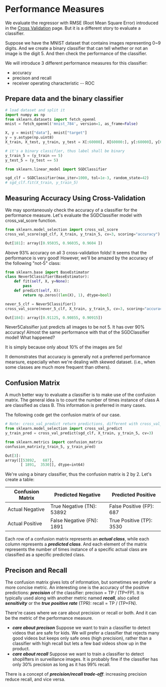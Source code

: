# Performance Measures

We evaluate the regressor with RMSE (Root Mean Square Error)
introduced in the [Cross Validation](./cross_validation.md) page.
But it is a different story to evaluate a classifier.

Suppose we have the MNIST dataset that contains images
representing 0~9 digits. And we create a binary classifier
that can tell whether or not an image is the digit 5. And then
check the performance of the classifier.

We will introduce 3 different performance measures for
this classifier:

* accuracy
* precison and recall
* receiver operating characteristic -- ROC

## Prepare data and the binary classifier

```python
# load dataset and split it
import numpy as np
from sklearn.datasets import fetch_openml
mnist = fetch_openml('mnist_784', version=1, as_frame=False)

X, y = mnist["data"], mnist["target"]
y = y.astype(np.uint8)
X_train, X_test, y_train, y_test = X[:60000], X[60000:], y[:60000], y[60000:]

# it's a binary classifier, thus label shall be binary
y_train_5 = (y_train == 5)
y_test_5 = (y_test == 5)

from sklearn.linear_model import SGDClassifier

sgd_clf = SGDClassifier(max_iter=1000, tol=1e-3, random_state=42)
# sgd_clf.fit(X_train, y_train_5)
```

## Measuring Accuracy Using Cross-Validation

We may spontaneously check the accuracy of a classifier for
the performance measure.
Let's evaluate the SGDClassifier model with cross_val_score function.

```python
from sklearn.model_selection import cross_val_score
cross_val_score(sgd_clf, X_train, y_train_5, cv=3, scoring="accuracy")

Out[181]: array([0.95035, 0.96035, 0.9604 ])
```

Above 93% accuracy on all 3 cross-validation folds!
It seems that the performance is very good!
However, we'll be amazed by the accuracy of the following "not-5" class:

```python
from sklearn.base import BaseEstimator
class Never5Classifier(BaseEstimator):
    def fit(self, X, y=None):
        pass
    def predict(self, X):
        return np.zeros((len(X), 1), dtype=bool)

never_5_clf = Never5Classifier()
cross_val_score(never_5_clf, X_train, y_train_5, cv=3, scoring="accuracy")

Out[184]: array([0.91125, 0.90855, 0.90915])
```

Never5Calssifier just predicts all images to be not 5.
It has over 90% accuracy! Almost the same performance
with that of the SGDClassifier model! What happened?

It is simply because only about 10% of the images are 5s!

It demonstrates that accuracy is generally not
a preferred performance mearsure, especially when
we're dealing with skewed dataset. (i.e., when some
classes are much more frequent than others).

## Confusion Matrix

A much better way to evaluate a classifier is to
make use of the confusion matrix. The general idea
is to count the number of times instance of class A
are classified as class B. This information is preferred
in many cases.

The following code get the confusion matrix of our case.

```python
# Note: cross_val_predict return predictions, different with cross_val_score
from sklearn.model_selection import cross_val_predict
y_train_pred = cross_val_predict(sgd_clf, X_train, y_train_5, cv=3)

from sklearn.metrics import confusion_matrix
confusion_matrix(y_train_5, y_train_pred)

Out[3]:
array([[53892,   687],
       [ 1891,  3530]], dtype=int64)
```

We're using a binary classifier, thus the confusion matrix is 2 by 2.
Let's create a table:

 Confusion Matrix        | Predicted Negative         | Predicted Positive
------------------------ | -------------------------- | ------------------
Actual Negative | True Negative  (TN): 53892 | False Positive (FP): 687
Actual Positive | False Negative (FN): 1891  | True Positive  (TP): 3530

Each row of a confusion matrix represents an ***actual class***,
while each column represents a ***predicted class***.
And each element of the matrix represents
the number of times instance of a specific actual class are
classified as a specific predicted class.

## Precison and Recall

The confusion matrix gives lots of information,
but sometimes we prefer a more concise metric.
An interesting one is the accuracy of the positive predictions:
***precision*** of the classifier: precison = TP / (TP+FP).
It is typically used along with another metric named ***recall***,
also called ***sensitivity*** or the ***true positive rate*** (TPR):
recall = TP / (TP+FN).

There're cases where we care about precision or recall or both. And it can
be the metric of the performance measure.

* ***care about precison***
    Suppose we want to train a classifier to detect
    videos that are safe for kids. We will prefer a classifier
    that rejects many good videos but keeps only safe
    ones (high precision), rather than a classifier with
    high recall but lets a few bad videos show up in the product.
* ***care about recall***
    Suppose we want to train a classifier to detect
    shoplifters in surveillance images. It is probably fine
    if the classifier has only 30% precision as long as
    it has 99% recall.

There is a concept of ***precision/recall trade-off***: increasing
precision reduce recall, and vice versa.
